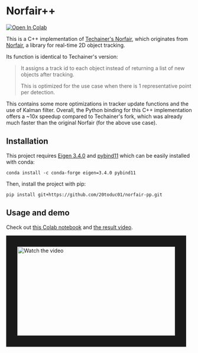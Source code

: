 # Norfair++
[![Open In Colab](https://colab.research.google.com/assets/colab-badge.svg)](https://colab.research.google.com/drive/123NTUk6jwIJgf_VHJXC4-0RQWATET5xJ?usp=sharing)

This is a C++ implementation of [Techainer's Norfair](https://github.com/Techainer/norfair), which originates from [Norfair](https://github.com/tryolabs/norfair), a library for real-time 2D object tracking.


Its function is identical to Techainer's version:

> It assigns a track id to each object instead of returning a list of new objects after tracking.
>
> This is optimized for the use case when there is 1 representative point per detection.

This contains some more optimizations in tracker update functions and the use of Kalman filter. Overall, the Python binding for this C++ implementation offers a ~10x speedup compared to Techainer's fork, which was already much faster than the original Norfair (for the above use case).

## Installation
This project requires [Eigen 3.4.0](https://eigen.tuxfamily.org) and [pybind11](https://github.com/pybind/pybind11) which can be easily installed with conda:
```shell
conda install -c conda-forge eigen=3.4.0 pybind11
```
Then, install the project with pip:
```shell
pip install git+https://github.com/20toduc01/norfair-pp.git
```

## Usage and demo
Check out [this Colab notebook](https://colab.research.google.com/drive/123NTUk6jwIJgf_VHJXC4-0RQWATET5xJ?usp=sharing) and [the result video](https://www.youtube.com/watch?v=GPeYwYejRUQ).


<a href="http://www.youtube.com/watch?feature=player_embedded&v=GPeYwYejRUQ" target="_blank">
 <img src="http://img.youtube.com/vi/GPeYwYejRUQ/mqdefault.jpg" alt="Watch the video" width="427" height="240" border="30" />
</a>
